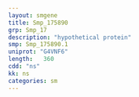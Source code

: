 ```yaml
---
layout: smgene
title: Smp_175890
grp: Smp_17
description: "hypothetical protein"
smp: Smp_175890.1
uniprot: "G4VNF6"
length:   360
cdd: "ns"
kk: ns
categories: sm
---
```

